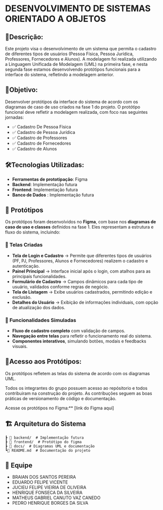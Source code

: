 # DESENVOLVIMENTO DE SISTEMAS ORIENTADO A OBJETOS 

## 📌Descrição:
Este projeto visa o desenvolvimento de um sistema que permita o cadastro de diferentes tipos de usuários (Pessoa Física, Pessoa Jurídica, Professores, Fornecedores e Alunos). A modelagem foi realizada utilizando a Linguagem Unificada de Modelagem (UML) na primeira fase, e nesta segunda fase estamos desenvolvendo protótipos funcionais para a interface do sistema, refletindo a modelagem anterior.

## 🎯Objetivo: 
Desenvolver protótipos da interface do sistema de acordo com os diagramas de caso de uso criados na fase 1 do projeto. O protótipo funcional deve refletir a modelagem realizada, com foco nas seguintes jornadas: 

- ✅ Cadastro De Pessoa Física
- ✅ Cadastro de Pessoa Jurídica
- ✅ Cadastro de Professores
- ✅ Cadastro de Fornecedores
- ✅ Cadastro de Alunos

## 🛠️Tecnologias Utilizadas:
- **Ferramentas de prototipação**: Figma
- **Backend**: Implementação futura
- **Frontend**: Implementação futura
- **Banco de Dados** : Implementação futura

## 🎨 Protótipos  
Os protótipos foram desenvolvidos no **Figma**, com base nos **diagramas de caso de uso e classes** definidos na fase 1. Eles representam a estrutura e fluxo do sistema, incluindo: 
 
### 📌 Telas Criadas  
- **Tela de Login e Cadastro** → Permite que diferentes tipos de usuários (PF, PJ, Professores, Alunos e Fornecedores) realizem o cadastro e autenticação.
- **Painel Principal** → Interface inicial após o login, com atalhos para as principais funcionalidades.
- **Formulário de Cadastro** → Campos dinâmicos para cada tipo de usuário, validados conforme regras de negócio.
- **Tela de Listagem** → Exibe usuários cadastrados, permitindo edição e exclusão.
- **Detalhes do Usuário** → Exibição de informações individuais, com opção de atualização dos dados.  

### 🔹 Funcionalidades Simuladas 
- **Fluxo de cadastro completo** com validação de campos.
- **Navegação entre telas** para refletir o funcionamento real do sistema.
- **Componentes interativos**, simulando botões, modais e feedbacks visuais.  

## 🤝Acesso aos Protótipos:
Os protótipos refletem as telas do sistema de acordo com os diagramas UML.

Todos os integrantes do grupo possuem acesso ao repósitorio e todos contribuiram na construção do projeto. As contribuções seguem as boas práticas de versionamento de código e documentação.

Acesse os protótipos no Figma:** [link do Figma aqui]  
## 🏗️ Arquitetura do Sistema  
```bash📦 sistema-universidade   
┣ 📂 backend/  # Implementação futura 
┣ 📂 frontend/  # Protótipo do figma  
┣ 📂 docs/  # Diagramas UML e documentação   
┗📜 README.md  # Documentação do projeto  

```
## 👥 Equipe

- BRAIAN DOS SANTOS PEREIRA
- EDUARDO FELIPE VICENTE
- JUCIEU FELIPE VIEIRIA DE OLIVEIRA
- HENRIQUE FONSECA DA SILVEIRA
- MATHEUS GABRIEL CANUTO VAZ CANEDO
- PEDRO HENRIQUE BORGES DA SILVA

